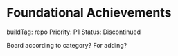 # Foundational Achievements

buildTag: repo
Priority: P1
Status: Discontinued

Board according to category? For adding?